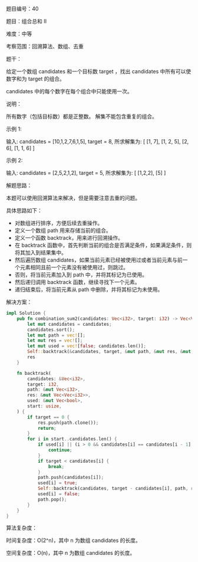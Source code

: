 题目编号：40

题目：组合总和 II

难度：中等

考察范围：回溯算法、数组、去重

题干：

给定一个数组 candidates 和一个目标数 target ，找出 candidates 中所有可以使数字和为 target 的组合。

candidates 中的每个数字在每个组合中只能使用一次。

说明：

所有数字（包括目标数）都是正整数。
解集不能包含重复的组合。 

示例 1:

输入: candidates = [10,1,2,7,6,1,5], target = 8,
所求解集为:
[
  [1, 7],
  [1, 2, 5],
  [2, 6],
  [1, 1, 6]
]

示例 2:

输入: candidates = [2,5,2,1,2], target = 5,
所求解集为:
[
  [1,2,2],
  [5]
]

解题思路：

本题可以使用回溯算法来解决，但是需要注意去重的问题。

具体思路如下：

- 对数组进行排序，方便后续去重操作。
- 定义一个数组 path 用来存储当前的组合。
- 定义一个函数 backtrack，用来进行回溯操作。
- 在 backtrack 函数中，首先判断当前的组合是否满足条件，如果满足条件，则将其加入到结果集中。
- 然后遍历数组 candidates，如果当前元素已经被使用过或者当前元素与前一个元素相同且前一个元素没有被使用过，则跳过。
- 否则，将当前元素加入到 path 中，并将其标记为已使用。
- 然后递归调用 backtrack 函数，继续寻找下一个元素。
- 递归结束后，将当前元素从 path 中删除，并将其标记为未使用。

解决方案：

```rust
impl Solution {
    pub fn combination_sum2(candidates: Vec<i32>, target: i32) -> Vec<Vec<i32>> {
        let mut candidates = candidates;
        candidates.sort();
        let mut path = vec![];
        let mut res = vec![];
        let mut used = vec![false; candidates.len()];
        Self::backtrack(&candidates, target, &mut path, &mut res, &mut used, 0);
        res
    }

    fn backtrack(
        candidates: &Vec<i32>,
        target: i32,
        path: &mut Vec<i32>,
        res: &mut Vec<Vec<i32>>,
        used: &mut Vec<bool>,
        start: usize,
    ) {
        if target == 0 {
            res.push(path.clone());
            return;
        }
        for i in start..candidates.len() {
            if used[i] || (i > 0 && candidates[i] == candidates[i - 1] && !used[i - 1]) {
                continue;
            }
            if target < candidates[i] {
                break;
            }
            path.push(candidates[i]);
            used[i] = true;
            Self::backtrack(candidates, target - candidates[i], path, res, used, i + 1);
            used[i] = false;
            path.pop();
        }
    }
}
```

算法复杂度：

时间复杂度：O(2^n)，其中 n 为数组 candidates 的长度。

空间复杂度：O(n)，其中 n 为数组 candidates 的长度。